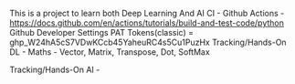 This is a project to learn both Deep Learning And AI
CI - Github Actions - https://docs.github.com/en/actions/tutorials/build-and-test-code/python
Github Developer Settings PAT Tokens(classic)  =
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
Tracking/Hands-On DL -
Maths - Vector, Matrix, Transpose, Dot, SoftMax

Tracking/Hands-On AI -  
